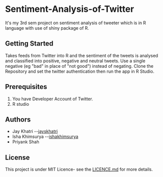 # Sentiment-Analysis-of-Twitter
It's my 3rd sem project on sentiment analysis of tweeter which is in R language with use of shiny package of R.

## Getting Started
Takes feeds from Twitter into R and the sentiment of the tweets is analysed and classified into positive, negative and neutral tweets.
Use a single negative (eg "bad" in place of "not good") instead of negating.
Clone the Repository and set the twitter authentication then run the app in R Studio.

## Prerequisites
1. You have Developer Account of Twitter.
2. R studio

## Authors
- Jay Khatri --[jayskhatri](https://github.com/jayskhatri)
- Isha Khimsurya --[ishakhimsurya](https://github.com/ishakhimsurya)
- Priyank Shah

## License
This project is under MIT Licence- see the [LICENCE.md](https://github.com/jayskhatri/Sentiment-Analysis-of-Twitter/blob/master/LICENSE) for more details.
